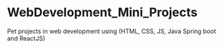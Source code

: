 # WebDevelopment_Mini_Projects
Pet projects in web development using (HTML, CSS, JS, Java Spring boot and ReactJS) 
